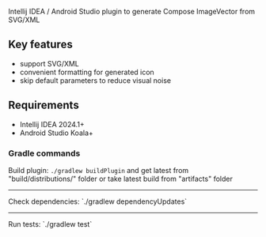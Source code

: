 Intellij IDEA / Android Studio plugin to generate Compose ImageVector from SVG/XML

## Key features
- support SVG/XML
- convenient formatting for generated icon
- skip default parameters to reduce visual noise

## Requirements
 - Intellij IDEA 2024.1+
 - Android Studio Koala+

### Gradle commands
Build plugin: `./gradlew buildPlugin` and get latest from "build/distributions/" folder
or take latest build from "artifacts" folder

<hr>
Check dependencies: `./gradlew dependencyUpdates`

<hr>
Run tests: `./gradlew test`